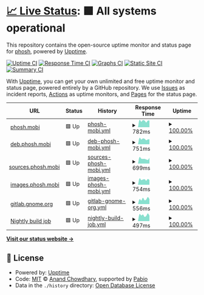 # [📈 Live Status](https://agx.github.io/phosh-uptime): <!--live status--> **🟩 All systems operational**

This repository contains the open-source uptime monitor and status page for [phosh](https://phosh.mobi), powered by [Upptime](https://github.com/upptime/upptime).

[![Uptime CI](https://github.com/agx/phosh-uptime/workflows/Uptime%20CI/badge.svg)](https://github.com/agx/phosh-uptime/actions?query=workflow%3A%22Uptime+CI%22)
[![Response Time CI](https://github.com/agx/phosh-uptime/workflows/Response%20Time%20CI/badge.svg)](https://github.com/agx/phosh-uptime/actions?query=workflow%3A%22Response+Time+CI%22)
[![Graphs CI](https://github.com/agx/phosh-uptime/workflows/Graphs%20CI/badge.svg)](https://github.com/agx/phosh-uptime/actions?query=workflow%3A%22Graphs+CI%22)
[![Static Site CI](https://github.com/agx/phosh-uptime/workflows/Static%20Site%20CI/badge.svg)](https://github.com/agx/phosh-uptime/actions?query=workflow%3A%22Static+Site+CI%22)
[![Summary CI](https://github.com/agx/phosh-uptime/workflows/Summary%20CI/badge.svg)](https://github.com/agx/phosh-uptime/actions?query=workflow%3A%22Summary+CI%22)

With [Upptime](https://upptime.js.org), you can get your own unlimited and free uptime monitor and status page, powered entirely by a GitHub repository. We use [Issues](https://github.com/agx/phosh-uptime/issues) as incident reports, [Actions](https://github.com/agx/phosh-uptime/actions) as uptime monitors, and [Pages](https://agx.github.io/phosh-uptime) for the status page.

<!--start: status pages-->
<!-- This summary is generated by Upptime (https://github.com/upptime/upptime) -->
<!-- Do not edit this manually, your changes will be overwritten -->
<!-- prettier-ignore -->
| URL | Status | History | Response Time | Uptime |
| --- | ------ | ------- | ------------- | ------ |
| <img alt="" src="https://icons.duckduckgo.com/ip3/phosh.mobi.ico" height="13"> [phosh.mobi](https://phosh.mobi) | 🟩 Up | [phosh-mobi.yml](https://github.com/agx/phosh-uptime/commits/HEAD/history/phosh-mobi.yml) | <details><summary><img alt="Response time graph" src="./graphs/phosh-mobi/response-time-week.png" height="20"> 782ms</summary><br><a href="https://agx.github.io/phosh-uptime/history/phosh-mobi"><img alt="Response time 864" src="https://img.shields.io/endpoint?url=https%3A%2F%2Fraw.githubusercontent.com%2Fagx%2Fphosh-uptime%2FHEAD%2Fapi%2Fphosh-mobi%2Fresponse-time.json"></a><br><a href="https://agx.github.io/phosh-uptime/history/phosh-mobi"><img alt="24-hour response time 649" src="https://img.shields.io/endpoint?url=https%3A%2F%2Fraw.githubusercontent.com%2Fagx%2Fphosh-uptime%2FHEAD%2Fapi%2Fphosh-mobi%2Fresponse-time-day.json"></a><br><a href="https://agx.github.io/phosh-uptime/history/phosh-mobi"><img alt="7-day response time 782" src="https://img.shields.io/endpoint?url=https%3A%2F%2Fraw.githubusercontent.com%2Fagx%2Fphosh-uptime%2FHEAD%2Fapi%2Fphosh-mobi%2Fresponse-time-week.json"></a><br><a href="https://agx.github.io/phosh-uptime/history/phosh-mobi"><img alt="30-day response time 824" src="https://img.shields.io/endpoint?url=https%3A%2F%2Fraw.githubusercontent.com%2Fagx%2Fphosh-uptime%2FHEAD%2Fapi%2Fphosh-mobi%2Fresponse-time-month.json"></a><br><a href="https://agx.github.io/phosh-uptime/history/phosh-mobi"><img alt="1-year response time 868" src="https://img.shields.io/endpoint?url=https%3A%2F%2Fraw.githubusercontent.com%2Fagx%2Fphosh-uptime%2FHEAD%2Fapi%2Fphosh-mobi%2Fresponse-time-year.json"></a></details> | <details><summary><a href="https://agx.github.io/phosh-uptime/history/phosh-mobi">100.00%</a></summary><a href="https://agx.github.io/phosh-uptime/history/phosh-mobi"><img alt="All-time uptime 99.71%" src="https://img.shields.io/endpoint?url=https%3A%2F%2Fraw.githubusercontent.com%2Fagx%2Fphosh-uptime%2FHEAD%2Fapi%2Fphosh-mobi%2Fuptime.json"></a><br><a href="https://agx.github.io/phosh-uptime/history/phosh-mobi"><img alt="24-hour uptime 100.00%" src="https://img.shields.io/endpoint?url=https%3A%2F%2Fraw.githubusercontent.com%2Fagx%2Fphosh-uptime%2FHEAD%2Fapi%2Fphosh-mobi%2Fuptime-day.json"></a><br><a href="https://agx.github.io/phosh-uptime/history/phosh-mobi"><img alt="7-day uptime 100.00%" src="https://img.shields.io/endpoint?url=https%3A%2F%2Fraw.githubusercontent.com%2Fagx%2Fphosh-uptime%2FHEAD%2Fapi%2Fphosh-mobi%2Fuptime-week.json"></a><br><a href="https://agx.github.io/phosh-uptime/history/phosh-mobi"><img alt="30-day uptime 100.00%" src="https://img.shields.io/endpoint?url=https%3A%2F%2Fraw.githubusercontent.com%2Fagx%2Fphosh-uptime%2FHEAD%2Fapi%2Fphosh-mobi%2Fuptime-month.json"></a><br><a href="https://agx.github.io/phosh-uptime/history/phosh-mobi"><img alt="1-year uptime 99.76%" src="https://img.shields.io/endpoint?url=https%3A%2F%2Fraw.githubusercontent.com%2Fagx%2Fphosh-uptime%2FHEAD%2Fapi%2Fphosh-mobi%2Fuptime-year.json"></a></details>
| <img alt="" src="https://icons.duckduckgo.com/ip3/deb.phosh.mobi.ico" height="13"> [deb.phosh.mobi](https://deb.phosh.mobi) | 🟩 Up | [deb-phosh-mobi.yml](https://github.com/agx/phosh-uptime/commits/HEAD/history/deb-phosh-mobi.yml) | <details><summary><img alt="Response time graph" src="./graphs/deb-phosh-mobi/response-time-week.png" height="20"> 751ms</summary><br><a href="https://agx.github.io/phosh-uptime/history/deb-phosh-mobi"><img alt="Response time 771" src="https://img.shields.io/endpoint?url=https%3A%2F%2Fraw.githubusercontent.com%2Fagx%2Fphosh-uptime%2FHEAD%2Fapi%2Fdeb-phosh-mobi%2Fresponse-time.json"></a><br><a href="https://agx.github.io/phosh-uptime/history/deb-phosh-mobi"><img alt="24-hour response time 637" src="https://img.shields.io/endpoint?url=https%3A%2F%2Fraw.githubusercontent.com%2Fagx%2Fphosh-uptime%2FHEAD%2Fapi%2Fdeb-phosh-mobi%2Fresponse-time-day.json"></a><br><a href="https://agx.github.io/phosh-uptime/history/deb-phosh-mobi"><img alt="7-day response time 751" src="https://img.shields.io/endpoint?url=https%3A%2F%2Fraw.githubusercontent.com%2Fagx%2Fphosh-uptime%2FHEAD%2Fapi%2Fdeb-phosh-mobi%2Fresponse-time-week.json"></a><br><a href="https://agx.github.io/phosh-uptime/history/deb-phosh-mobi"><img alt="30-day response time 843" src="https://img.shields.io/endpoint?url=https%3A%2F%2Fraw.githubusercontent.com%2Fagx%2Fphosh-uptime%2FHEAD%2Fapi%2Fdeb-phosh-mobi%2Fresponse-time-month.json"></a><br><a href="https://agx.github.io/phosh-uptime/history/deb-phosh-mobi"><img alt="1-year response time 778" src="https://img.shields.io/endpoint?url=https%3A%2F%2Fraw.githubusercontent.com%2Fagx%2Fphosh-uptime%2FHEAD%2Fapi%2Fdeb-phosh-mobi%2Fresponse-time-year.json"></a></details> | <details><summary><a href="https://agx.github.io/phosh-uptime/history/deb-phosh-mobi">100.00%</a></summary><a href="https://agx.github.io/phosh-uptime/history/deb-phosh-mobi"><img alt="All-time uptime 98.65%" src="https://img.shields.io/endpoint?url=https%3A%2F%2Fraw.githubusercontent.com%2Fagx%2Fphosh-uptime%2FHEAD%2Fapi%2Fdeb-phosh-mobi%2Fuptime.json"></a><br><a href="https://agx.github.io/phosh-uptime/history/deb-phosh-mobi"><img alt="24-hour uptime 100.00%" src="https://img.shields.io/endpoint?url=https%3A%2F%2Fraw.githubusercontent.com%2Fagx%2Fphosh-uptime%2FHEAD%2Fapi%2Fdeb-phosh-mobi%2Fuptime-day.json"></a><br><a href="https://agx.github.io/phosh-uptime/history/deb-phosh-mobi"><img alt="7-day uptime 100.00%" src="https://img.shields.io/endpoint?url=https%3A%2F%2Fraw.githubusercontent.com%2Fagx%2Fphosh-uptime%2FHEAD%2Fapi%2Fdeb-phosh-mobi%2Fuptime-week.json"></a><br><a href="https://agx.github.io/phosh-uptime/history/deb-phosh-mobi"><img alt="30-day uptime 100.00%" src="https://img.shields.io/endpoint?url=https%3A%2F%2Fraw.githubusercontent.com%2Fagx%2Fphosh-uptime%2FHEAD%2Fapi%2Fdeb-phosh-mobi%2Fuptime-month.json"></a><br><a href="https://agx.github.io/phosh-uptime/history/deb-phosh-mobi"><img alt="1-year uptime 98.34%" src="https://img.shields.io/endpoint?url=https%3A%2F%2Fraw.githubusercontent.com%2Fagx%2Fphosh-uptime%2FHEAD%2Fapi%2Fdeb-phosh-mobi%2Fuptime-year.json"></a></details>
| <img alt="" src="https://icons.duckduckgo.com/ip3/sources.phosh.mobi.ico" height="13"> [sources.phosh.mobi](https://sources.phosh.mobi) | 🟩 Up | [sources-phosh-mobi.yml](https://github.com/agx/phosh-uptime/commits/HEAD/history/sources-phosh-mobi.yml) | <details><summary><img alt="Response time graph" src="./graphs/sources-phosh-mobi/response-time-week.png" height="20"> 699ms</summary><br><a href="https://agx.github.io/phosh-uptime/history/sources-phosh-mobi"><img alt="Response time 852" src="https://img.shields.io/endpoint?url=https%3A%2F%2Fraw.githubusercontent.com%2Fagx%2Fphosh-uptime%2FHEAD%2Fapi%2Fsources-phosh-mobi%2Fresponse-time.json"></a><br><a href="https://agx.github.io/phosh-uptime/history/sources-phosh-mobi"><img alt="24-hour response time 642" src="https://img.shields.io/endpoint?url=https%3A%2F%2Fraw.githubusercontent.com%2Fagx%2Fphosh-uptime%2FHEAD%2Fapi%2Fsources-phosh-mobi%2Fresponse-time-day.json"></a><br><a href="https://agx.github.io/phosh-uptime/history/sources-phosh-mobi"><img alt="7-day response time 699" src="https://img.shields.io/endpoint?url=https%3A%2F%2Fraw.githubusercontent.com%2Fagx%2Fphosh-uptime%2FHEAD%2Fapi%2Fsources-phosh-mobi%2Fresponse-time-week.json"></a><br><a href="https://agx.github.io/phosh-uptime/history/sources-phosh-mobi"><img alt="30-day response time 788" src="https://img.shields.io/endpoint?url=https%3A%2F%2Fraw.githubusercontent.com%2Fagx%2Fphosh-uptime%2FHEAD%2Fapi%2Fsources-phosh-mobi%2Fresponse-time-month.json"></a><br><a href="https://agx.github.io/phosh-uptime/history/sources-phosh-mobi"><img alt="1-year response time 856" src="https://img.shields.io/endpoint?url=https%3A%2F%2Fraw.githubusercontent.com%2Fagx%2Fphosh-uptime%2FHEAD%2Fapi%2Fsources-phosh-mobi%2Fresponse-time-year.json"></a></details> | <details><summary><a href="https://agx.github.io/phosh-uptime/history/sources-phosh-mobi">100.00%</a></summary><a href="https://agx.github.io/phosh-uptime/history/sources-phosh-mobi"><img alt="All-time uptime 99.00%" src="https://img.shields.io/endpoint?url=https%3A%2F%2Fraw.githubusercontent.com%2Fagx%2Fphosh-uptime%2FHEAD%2Fapi%2Fsources-phosh-mobi%2Fuptime.json"></a><br><a href="https://agx.github.io/phosh-uptime/history/sources-phosh-mobi"><img alt="24-hour uptime 100.00%" src="https://img.shields.io/endpoint?url=https%3A%2F%2Fraw.githubusercontent.com%2Fagx%2Fphosh-uptime%2FHEAD%2Fapi%2Fsources-phosh-mobi%2Fuptime-day.json"></a><br><a href="https://agx.github.io/phosh-uptime/history/sources-phosh-mobi"><img alt="7-day uptime 100.00%" src="https://img.shields.io/endpoint?url=https%3A%2F%2Fraw.githubusercontent.com%2Fagx%2Fphosh-uptime%2FHEAD%2Fapi%2Fsources-phosh-mobi%2Fuptime-week.json"></a><br><a href="https://agx.github.io/phosh-uptime/history/sources-phosh-mobi"><img alt="30-day uptime 100.00%" src="https://img.shields.io/endpoint?url=https%3A%2F%2Fraw.githubusercontent.com%2Fagx%2Fphosh-uptime%2FHEAD%2Fapi%2Fsources-phosh-mobi%2Fuptime-month.json"></a><br><a href="https://agx.github.io/phosh-uptime/history/sources-phosh-mobi"><img alt="1-year uptime 99.39%" src="https://img.shields.io/endpoint?url=https%3A%2F%2Fraw.githubusercontent.com%2Fagx%2Fphosh-uptime%2FHEAD%2Fapi%2Fsources-phosh-mobi%2Fuptime-year.json"></a></details>
| <img alt="" src="https://icons.duckduckgo.com/ip3/images.phosh.mobi.ico" height="13"> [images.phosh.mobi](https://images.phosh.mobi) | 🟩 Up | [images-phosh-mobi.yml](https://github.com/agx/phosh-uptime/commits/HEAD/history/images-phosh-mobi.yml) | <details><summary><img alt="Response time graph" src="./graphs/images-phosh-mobi/response-time-week.png" height="20"> 754ms</summary><br><a href="https://agx.github.io/phosh-uptime/history/images-phosh-mobi"><img alt="Response time 761" src="https://img.shields.io/endpoint?url=https%3A%2F%2Fraw.githubusercontent.com%2Fagx%2Fphosh-uptime%2FHEAD%2Fapi%2Fimages-phosh-mobi%2Fresponse-time.json"></a><br><a href="https://agx.github.io/phosh-uptime/history/images-phosh-mobi"><img alt="24-hour response time 626" src="https://img.shields.io/endpoint?url=https%3A%2F%2Fraw.githubusercontent.com%2Fagx%2Fphosh-uptime%2FHEAD%2Fapi%2Fimages-phosh-mobi%2Fresponse-time-day.json"></a><br><a href="https://agx.github.io/phosh-uptime/history/images-phosh-mobi"><img alt="7-day response time 754" src="https://img.shields.io/endpoint?url=https%3A%2F%2Fraw.githubusercontent.com%2Fagx%2Fphosh-uptime%2FHEAD%2Fapi%2Fimages-phosh-mobi%2Fresponse-time-week.json"></a><br><a href="https://agx.github.io/phosh-uptime/history/images-phosh-mobi"><img alt="30-day response time 808" src="https://img.shields.io/endpoint?url=https%3A%2F%2Fraw.githubusercontent.com%2Fagx%2Fphosh-uptime%2FHEAD%2Fapi%2Fimages-phosh-mobi%2Fresponse-time-month.json"></a><br><a href="https://agx.github.io/phosh-uptime/history/images-phosh-mobi"><img alt="1-year response time 761" src="https://img.shields.io/endpoint?url=https%3A%2F%2Fraw.githubusercontent.com%2Fagx%2Fphosh-uptime%2FHEAD%2Fapi%2Fimages-phosh-mobi%2Fresponse-time-year.json"></a></details> | <details><summary><a href="https://agx.github.io/phosh-uptime/history/images-phosh-mobi">100.00%</a></summary><a href="https://agx.github.io/phosh-uptime/history/images-phosh-mobi"><img alt="All-time uptime 98.22%" src="https://img.shields.io/endpoint?url=https%3A%2F%2Fraw.githubusercontent.com%2Fagx%2Fphosh-uptime%2FHEAD%2Fapi%2Fimages-phosh-mobi%2Fuptime.json"></a><br><a href="https://agx.github.io/phosh-uptime/history/images-phosh-mobi"><img alt="24-hour uptime 100.00%" src="https://img.shields.io/endpoint?url=https%3A%2F%2Fraw.githubusercontent.com%2Fagx%2Fphosh-uptime%2FHEAD%2Fapi%2Fimages-phosh-mobi%2Fuptime-day.json"></a><br><a href="https://agx.github.io/phosh-uptime/history/images-phosh-mobi"><img alt="7-day uptime 100.00%" src="https://img.shields.io/endpoint?url=https%3A%2F%2Fraw.githubusercontent.com%2Fagx%2Fphosh-uptime%2FHEAD%2Fapi%2Fimages-phosh-mobi%2Fuptime-week.json"></a><br><a href="https://agx.github.io/phosh-uptime/history/images-phosh-mobi"><img alt="30-day uptime 100.00%" src="https://img.shields.io/endpoint?url=https%3A%2F%2Fraw.githubusercontent.com%2Fagx%2Fphosh-uptime%2FHEAD%2Fapi%2Fimages-phosh-mobi%2Fuptime-month.json"></a><br><a href="https://agx.github.io/phosh-uptime/history/images-phosh-mobi"><img alt="1-year uptime 98.22%" src="https://img.shields.io/endpoint?url=https%3A%2F%2Fraw.githubusercontent.com%2Fagx%2Fphosh-uptime%2FHEAD%2Fapi%2Fimages-phosh-mobi%2Fuptime-year.json"></a></details>
| <img alt="" src="https://icons.duckduckgo.com/ip3/gitlab.gnome.org.ico" height="13"> [gitlab.gnome.org](https://gitlab.gnome.org/World/Phosh) | 🟩 Up | [gitlab-gnome-org.yml](https://github.com/agx/phosh-uptime/commits/HEAD/history/gitlab-gnome-org.yml) | <details><summary><img alt="Response time graph" src="./graphs/gitlab-gnome-org/response-time-week.png" height="20"> 556ms</summary><br><a href="https://agx.github.io/phosh-uptime/history/gitlab-gnome-org"><img alt="Response time 596" src="https://img.shields.io/endpoint?url=https%3A%2F%2Fraw.githubusercontent.com%2Fagx%2Fphosh-uptime%2FHEAD%2Fapi%2Fgitlab-gnome-org%2Fresponse-time.json"></a><br><a href="https://agx.github.io/phosh-uptime/history/gitlab-gnome-org"><img alt="24-hour response time 392" src="https://img.shields.io/endpoint?url=https%3A%2F%2Fraw.githubusercontent.com%2Fagx%2Fphosh-uptime%2FHEAD%2Fapi%2Fgitlab-gnome-org%2Fresponse-time-day.json"></a><br><a href="https://agx.github.io/phosh-uptime/history/gitlab-gnome-org"><img alt="7-day response time 556" src="https://img.shields.io/endpoint?url=https%3A%2F%2Fraw.githubusercontent.com%2Fagx%2Fphosh-uptime%2FHEAD%2Fapi%2Fgitlab-gnome-org%2Fresponse-time-week.json"></a><br><a href="https://agx.github.io/phosh-uptime/history/gitlab-gnome-org"><img alt="30-day response time 578" src="https://img.shields.io/endpoint?url=https%3A%2F%2Fraw.githubusercontent.com%2Fagx%2Fphosh-uptime%2FHEAD%2Fapi%2Fgitlab-gnome-org%2Fresponse-time-month.json"></a><br><a href="https://agx.github.io/phosh-uptime/history/gitlab-gnome-org"><img alt="1-year response time 567" src="https://img.shields.io/endpoint?url=https%3A%2F%2Fraw.githubusercontent.com%2Fagx%2Fphosh-uptime%2FHEAD%2Fapi%2Fgitlab-gnome-org%2Fresponse-time-year.json"></a></details> | <details><summary><a href="https://agx.github.io/phosh-uptime/history/gitlab-gnome-org">100.00%</a></summary><a href="https://agx.github.io/phosh-uptime/history/gitlab-gnome-org"><img alt="All-time uptime 99.59%" src="https://img.shields.io/endpoint?url=https%3A%2F%2Fraw.githubusercontent.com%2Fagx%2Fphosh-uptime%2FHEAD%2Fapi%2Fgitlab-gnome-org%2Fuptime.json"></a><br><a href="https://agx.github.io/phosh-uptime/history/gitlab-gnome-org"><img alt="24-hour uptime 100.00%" src="https://img.shields.io/endpoint?url=https%3A%2F%2Fraw.githubusercontent.com%2Fagx%2Fphosh-uptime%2FHEAD%2Fapi%2Fgitlab-gnome-org%2Fuptime-day.json"></a><br><a href="https://agx.github.io/phosh-uptime/history/gitlab-gnome-org"><img alt="7-day uptime 100.00%" src="https://img.shields.io/endpoint?url=https%3A%2F%2Fraw.githubusercontent.com%2Fagx%2Fphosh-uptime%2FHEAD%2Fapi%2Fgitlab-gnome-org%2Fuptime-week.json"></a><br><a href="https://agx.github.io/phosh-uptime/history/gitlab-gnome-org"><img alt="30-day uptime 99.95%" src="https://img.shields.io/endpoint?url=https%3A%2F%2Fraw.githubusercontent.com%2Fagx%2Fphosh-uptime%2FHEAD%2Fapi%2Fgitlab-gnome-org%2Fuptime-month.json"></a><br><a href="https://agx.github.io/phosh-uptime/history/gitlab-gnome-org"><img alt="1-year uptime 99.52%" src="https://img.shields.io/endpoint?url=https%3A%2F%2Fraw.githubusercontent.com%2Fagx%2Fphosh-uptime%2FHEAD%2Fapi%2Fgitlab-gnome-org%2Fuptime-year.json"></a></details>
| <img alt="" src="https://icons.duckduckgo.com/ip3/source.puri.sm.ico" height="13"> [Nightly build job](https://source.puri.sm/guido.gunther/phosh-debs) | 🟩 Up | [nightly-build-job.yml](https://github.com/agx/phosh-uptime/commits/HEAD/history/nightly-build-job.yml) | <details><summary><img alt="Response time graph" src="./graphs/nightly-build-job/response-time-week.png" height="20"> 497ms</summary><br><a href="https://agx.github.io/phosh-uptime/history/nightly-build-job"><img alt="Response time 1102" src="https://img.shields.io/endpoint?url=https%3A%2F%2Fraw.githubusercontent.com%2Fagx%2Fphosh-uptime%2FHEAD%2Fapi%2Fnightly-build-job%2Fresponse-time.json"></a><br><a href="https://agx.github.io/phosh-uptime/history/nightly-build-job"><img alt="24-hour response time 319" src="https://img.shields.io/endpoint?url=https%3A%2F%2Fraw.githubusercontent.com%2Fagx%2Fphosh-uptime%2FHEAD%2Fapi%2Fnightly-build-job%2Fresponse-time-day.json"></a><br><a href="https://agx.github.io/phosh-uptime/history/nightly-build-job"><img alt="7-day response time 497" src="https://img.shields.io/endpoint?url=https%3A%2F%2Fraw.githubusercontent.com%2Fagx%2Fphosh-uptime%2FHEAD%2Fapi%2Fnightly-build-job%2Fresponse-time-week.json"></a><br><a href="https://agx.github.io/phosh-uptime/history/nightly-build-job"><img alt="30-day response time 1099" src="https://img.shields.io/endpoint?url=https%3A%2F%2Fraw.githubusercontent.com%2Fagx%2Fphosh-uptime%2FHEAD%2Fapi%2Fnightly-build-job%2Fresponse-time-month.json"></a><br><a href="https://agx.github.io/phosh-uptime/history/nightly-build-job"><img alt="1-year response time 1119" src="https://img.shields.io/endpoint?url=https%3A%2F%2Fraw.githubusercontent.com%2Fagx%2Fphosh-uptime%2FHEAD%2Fapi%2Fnightly-build-job%2Fresponse-time-year.json"></a></details> | <details><summary><a href="https://agx.github.io/phosh-uptime/history/nightly-build-job">100.00%</a></summary><a href="https://agx.github.io/phosh-uptime/history/nightly-build-job"><img alt="All-time uptime 99.25%" src="https://img.shields.io/endpoint?url=https%3A%2F%2Fraw.githubusercontent.com%2Fagx%2Fphosh-uptime%2FHEAD%2Fapi%2Fnightly-build-job%2Fuptime.json"></a><br><a href="https://agx.github.io/phosh-uptime/history/nightly-build-job"><img alt="24-hour uptime 100.00%" src="https://img.shields.io/endpoint?url=https%3A%2F%2Fraw.githubusercontent.com%2Fagx%2Fphosh-uptime%2FHEAD%2Fapi%2Fnightly-build-job%2Fuptime-day.json"></a><br><a href="https://agx.github.io/phosh-uptime/history/nightly-build-job"><img alt="7-day uptime 100.00%" src="https://img.shields.io/endpoint?url=https%3A%2F%2Fraw.githubusercontent.com%2Fagx%2Fphosh-uptime%2FHEAD%2Fapi%2Fnightly-build-job%2Fuptime-week.json"></a><br><a href="https://agx.github.io/phosh-uptime/history/nightly-build-job"><img alt="30-day uptime 100.00%" src="https://img.shields.io/endpoint?url=https%3A%2F%2Fraw.githubusercontent.com%2Fagx%2Fphosh-uptime%2FHEAD%2Fapi%2Fnightly-build-job%2Fuptime-month.json"></a><br><a href="https://agx.github.io/phosh-uptime/history/nightly-build-job"><img alt="1-year uptime 99.09%" src="https://img.shields.io/endpoint?url=https%3A%2F%2Fraw.githubusercontent.com%2Fagx%2Fphosh-uptime%2FHEAD%2Fapi%2Fnightly-build-job%2Fuptime-year.json"></a></details>

<!--end: status pages-->

[**Visit our status website →**](https://agx.github.io/phosh-uptime)

## 📄 License

- Powered by: [Upptime](https://github.com/upptime/upptime)
- Code: [MIT](./LICENSE) © [Anand Chowdhary](https://anandchowdhary.com), supported by [Pabio](https://pabio.com)
- Data in the `./history` directory: [Open Database License](https://opendatacommons.org/licenses/odbl/1-0/)
